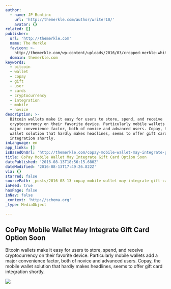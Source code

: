 ```yaml
---
author:
  - name: JP Buntinx
    url: 'http://themerkle.com/author/writer10/'
    avatar: {}
related: []
publisher:
  url: 'http://themerkle.com'
  name: The Merkle
  favicon: >-
    http://themerkle.com/wp-content/uploads/2016/03/cropped-merkle-white-1-192x192.png
  domain: themerkle.com
keywords:
  - bitcoin
  - wallet
  - copay
  - gift
  - user
  - cards
  - cryptocurrency
  - integration
  - mobile
  - novice
description: >-
  Bitcoin wallets make it easy for users to store, spend, and receive
  cryptocurrency on their favorite device. Particularly mobile wallets add a
  major convenience factor, both of novice and advanced users. Copay, the mobile
  wallet solution that hardly makes headlines, seems to offer gift card
  integration shortly.
inLanguage: en
app_links: []
isBasedOnUrl: 'http://themerkle.com/copay-mobile-wallet-may-integrate-gift-card-option-soon/'
title: CoPay Mobile Wallet May Integrate Gift Card Option Soon
datePublished: '2016-08-13T18:56:15.680Z'
dateModified: '2016-08-13T17:49:26.822Z'
via: {}
starred: false
sourcePath: _posts/2016-08-13-copay-mobile-wallet-may-integrate-gift-card-option-soon.md
inFeed: true
hasPage: false
inNav: false
_context: 'http://schema.org'
_type: MediaObject

---
```

<article style=""><h1>CoPay Mobile Wallet May Integrate Gift Card Option Soon</h1><p>Bitcoin wallets make it easy for users to store, spend, and receive cryptocurrency on their favorite device. Particularly mobile wallets add a major convenience factor, both of novice and advanced users. Copay, the mobile wallet solution that hardly makes headlines, seems to offer gift card integration shortly.</p><img src="http://themerkle.com/wp-content/uploads/2016/08/Copay.png" /></article>